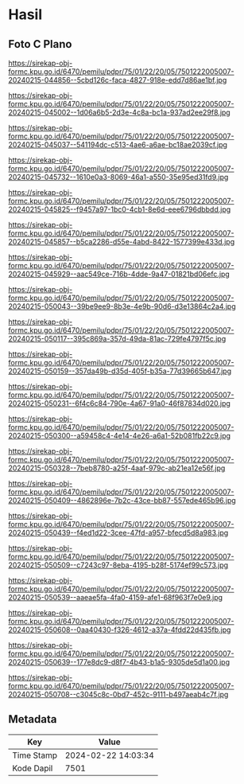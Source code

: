 # Hasil

## Foto C Plano

https://sirekap-obj-formc.kpu.go.id/6470/pemilu/pdpr/75/01/22/20/05/7501222005007-20240215-044856--5cbd126c-faca-4827-918e-edd7d86ae1bf.jpg

https://sirekap-obj-formc.kpu.go.id/6470/pemilu/pdpr/75/01/22/20/05/7501222005007-20240215-045002--1d06a6b5-2d3e-4c8a-bc1a-937ad2ee29f8.jpg

https://sirekap-obj-formc.kpu.go.id/6470/pemilu/pdpr/75/01/22/20/05/7501222005007-20240215-045037--541194dc-c513-4ae6-a6ae-bc18ae2039cf.jpg

https://sirekap-obj-formc.kpu.go.id/6470/pemilu/pdpr/75/01/22/20/05/7501222005007-20240215-045732--1610e0a3-8069-46a1-a550-35e95ed31fd9.jpg

https://sirekap-obj-formc.kpu.go.id/6470/pemilu/pdpr/75/01/22/20/05/7501222005007-20240215-045825--f9457a97-1bc0-4cb1-8e6d-eee6796dbbdd.jpg

https://sirekap-obj-formc.kpu.go.id/6470/pemilu/pdpr/75/01/22/20/05/7501222005007-20240215-045857--b5ca2286-d55e-4abd-8422-1577399e433d.jpg

https://sirekap-obj-formc.kpu.go.id/6470/pemilu/pdpr/75/01/22/20/05/7501222005007-20240215-045929--aac549ce-716b-4dde-9a47-01821bd06efc.jpg

https://sirekap-obj-formc.kpu.go.id/6470/pemilu/pdpr/75/01/22/20/05/7501222005007-20240215-050043--39be9ee9-8b3e-4e9b-90d6-d3e13864c2a4.jpg

https://sirekap-obj-formc.kpu.go.id/6470/pemilu/pdpr/75/01/22/20/05/7501222005007-20240215-050117--395c869a-357d-49da-81ac-729fe4797f5c.jpg

https://sirekap-obj-formc.kpu.go.id/6470/pemilu/pdpr/75/01/22/20/05/7501222005007-20240215-050159--357da49b-d35d-405f-b35a-77d39665b647.jpg

https://sirekap-obj-formc.kpu.go.id/6470/pemilu/pdpr/75/01/22/20/05/7501222005007-20240215-050231--6f4c6c84-790e-4a67-91a0-46f87834d020.jpg

https://sirekap-obj-formc.kpu.go.id/6470/pemilu/pdpr/75/01/22/20/05/7501222005007-20240215-050300--a59458c4-4e14-4e26-a6a1-52b081fb22c9.jpg

https://sirekap-obj-formc.kpu.go.id/6470/pemilu/pdpr/75/01/22/20/05/7501222005007-20240215-050328--7beb8780-a25f-4aaf-979c-ab21ea12e56f.jpg

https://sirekap-obj-formc.kpu.go.id/6470/pemilu/pdpr/75/01/22/20/05/7501222005007-20240215-050409--4862896e-7b2c-43ce-bb87-557ede465b96.jpg

https://sirekap-obj-formc.kpu.go.id/6470/pemilu/pdpr/75/01/22/20/05/7501222005007-20240215-050439--f4ed1d22-3cee-47fd-a957-bfecd5d8a983.jpg

https://sirekap-obj-formc.kpu.go.id/6470/pemilu/pdpr/75/01/22/20/05/7501222005007-20240215-050509--c7243c97-8eba-4195-b28f-5174ef99c573.jpg

https://sirekap-obj-formc.kpu.go.id/6470/pemilu/pdpr/75/01/22/20/05/7501222005007-20240215-050539--aaeae5fa-4fa0-4159-afe1-68f963f7e0e9.jpg

https://sirekap-obj-formc.kpu.go.id/6470/pemilu/pdpr/75/01/22/20/05/7501222005007-20240215-050608--0aa40430-f326-4612-a37a-4fdd22d435fb.jpg

https://sirekap-obj-formc.kpu.go.id/6470/pemilu/pdpr/75/01/22/20/05/7501222005007-20240215-050639--177e8dc9-d8f7-4b43-b1a5-9305de5d1a00.jpg

https://sirekap-obj-formc.kpu.go.id/6470/pemilu/pdpr/75/01/22/20/05/7501222005007-20240215-050708--c3045c8c-0bd7-452c-9111-b497aeab4c7f.jpg


## Metadata

| Key        | Value               |
| ---------- | ------------------- |
| Time Stamp | 2024-02-22 14:03:34 |
| Kode Dapil | 7501                |



